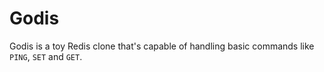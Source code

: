 # Godis

Godis is a toy Redis clone that's capable of handling
basic commands like `PING`, `SET` and `GET`.

